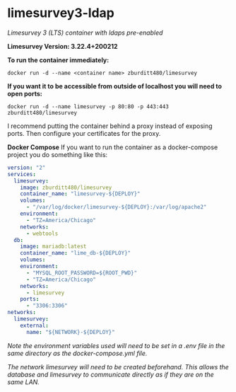 # limesurvey3-ldap
*Limesurvey 3 (LTS) container with ldaps pre-enabled*

**Limesurvey Version: 3.22.4+200212**

**To run the container immediately:**

```docker run -d --name <container name> zburditt480/limesurvey```
  
**If you want it to be accessible from outside of localhost you will need to open ports:**

```docker run -d --name limesurvey -p 80:80 -p 443:443 zburditt480/limesurvey```

I recommend putting the container behind a proxy instead of exposing ports. Then configure your certificates for the proxy.

**Docker Compose**
If you want to run the container as a docker-compose project you do something like this:

```yml
version: "2"
services:
  limesurvey:
    image: zburditt480/limesurvey
    container_name: "limesurvey-${DEPLOY}"
    volumes:
      - "/var/log/docker/limesurvey-${DEPLOY}:/var/log/apache2"
    environment:
      - "TZ=America/Chicago"
    networks:
      - webtools
  db:
    image: mariadb:latest
    container_name: "lime_db-${DEPLOY}"
    volumes:
    environment:
      - "MYSQL_ROOT_PASSWORD=${ROOT_PWD}"
      - "TZ=America/Chicago"
    networks:
      - limesurvey
    ports:
      - "3306:3306"
networks:
  limesurvey:
    external:
      name: "${NETWORK}-${DEPLOY}"
```

*Note the environment variables used will need to be set in a .env file in the same directory as the docker-compose.yml file.*

*The network limesurvey will need to be created beforehand. This allows the database and limesurvey to communicate directly as if they are on the same LAN.*
